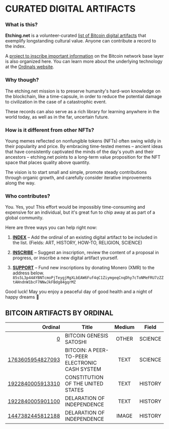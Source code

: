 # CURATED DIGITAL ARTIFACTS

### What is this?

**Etching.net** is a volunteer-curated [list of Bitcoin digital artifacts](#bitcoin-artifacts-by-ordinal) that exemplify longstanding cultural value. Anyone can contribute a record to the index.

A [project to inscribe important information](https://github.com/users/etching-net/projects/1) on the Bitcoin network base layer is also organized here. You can learn more about the underlying technology at the [Ordinals website](https://ordinals.com).


### Why though?

The etching.net mission is to preserve humanity's hard-won knowledge on the blockchain, like a time-capsule, in order to reduce the potential damage to civilization in the case of a catastrophic event.

These records can also serve as a rich library for learning anywhere in the world today, as well as in the far, uncertain future.


### How is it different from other NFTs?

Young memes reflected on nonfungible tokens (NFTs) often swing wildly in their popularity and price. By embracing time-tested memes – ancient ideas that have consistently captivated the minds of the day's youth and their ancestors – etching.net points to a long-term value proposition for the NFT space that places quality above quantity.

The vision is to start small and simple, promote steady contributions through organic growth, and carefully consider iterative improvements along the way.


### Who contributes?

You. Yes, you! This effort would be impossibly time-consuming and expensive for an individual, but it's great fun to chip away at as part of a global community.

Here are three ways you can help right now:

1) [**INDEX**](https://github.com/etching-net/etching-net.github.io/edit/main/README.md) – Add the ordinal of an existing digital artifact to be included in the list. (Fields: ART, HISTORY, HOW-TO, RELIGION, SCIENCE)

2) [**INSCRIBE**](https://github.com/users/etching-net/projects/1) – Suggest an inscription, review the content of a proposal in progress, or inscribe a new digital artifact yourself.

3) [**SUPPORT**](https://getmonero.org) – Fund new inscriptions by donating Monero (XMR) to the address below.
`85s5L3p44AYBNTcmoPjTeygjMgXLbEAW6Fuf4qC1ZiymgeqCnqDhy7cToNMeFRU7zZZtAHndnW1bcF7NNwJkFBdg84gqrMZ`

Good luck! May you enjoy a peaceful day of good health and a night of happy dreams 🙂


## BITCOIN ARTIFACTS BY ORDINAL

| Ordinal | Title                                                | Medium | Field     |
| -------:| ---------------------------------------------------- |:------:|:---------:|
| [0](https://ordinals.com/sat/0) | BITCOIN GENESIS SATOSHI | OTHER | SCIENCE |
| [1763605954827093](https://ordinals.com/sat/1763605954827093) | BITCOIN: A PEER-TO-PEER ELECTRONIC CASH SYSTEM | TEXT | SCIENCE |
| [1922840005913310](https://ordinals.com/sat/1922840005913310) | CONSTITUTION OF THE UNITED STATES | TEXT | HISTORY |
| [1922840005901100](https://ordinals.com/sat/1922840005901100) | DELARATION OF INDEPENDENCE | TEXT | HISTORY |
| [1447382445812188](https://ordinals.com/sat/1447382445812188) | DELARATION OF INDEPENDENCE | IMAGE | HISTORY |
